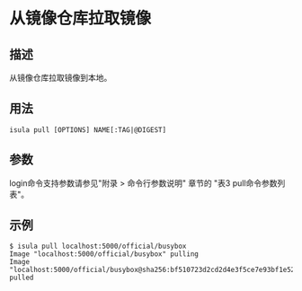 # 从镜像仓库拉取镜像<a name="ZH-CN_TOPIC_0184808125"></a>

## 描述<a name="zh-cn_topic_0183111389_section1580545185615"></a>

从镜像仓库拉取镜像到本地。

## 用法<a name="zh-cn_topic_0183111389_section161563816572"></a>

```
isula pull [OPTIONS] NAME[:TAG|@DIGEST]
```

## 参数<a name="zh-cn_topic_0183111389_section10141195225710"></a>

login命令支持参数请参见"附录 > 命令行参数说明" 章节的 "表3 pull命令参数列表"。

## 示例<a name="zh-cn_topic_0183111389_section13707195105818"></a>

```
$ isula pull localhost:5000/official/busybox
Image "localhost:5000/official/busybox" pulling
Image "localhost:5000/official/busybox@sha256:bf510723d2cd2d4e3f5ce7e93bf1e52c8fd76831995ac3bd3f90ecc866643aff" pulled
```

